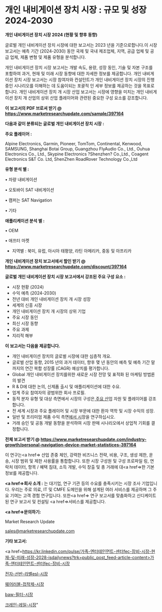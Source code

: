 # 개인 내비게이션 장치 시장 : 규모 및 성장 2024-2030

<strong>개인 내비게이션 장치 시장 2024 (현황 및 향후 동향)</strong>

글로벌 개인 내비게이션 장치 시장에 대한 보고서는 2023 년을 기준으로합니다.이 시장 보고서는 예측 기간 (2024-2030) 동안 국제 및 국내 제조업체, 지역, 공급 업체 및 공급 업체, 제품 변형 및 제품 유형을 분석합니다.

개인 내비게이션 장치 시장 보고서는 개발 속도, 용량, 성장 동인, 기술 및 자본 구조를 포함하여 과거, 현재 및 미래 시장 동향에 대한 자세한 정보를 제공합니다. 개인 내비게이션 장치 시장 보고서는 시장 참여자와 컨설턴트가 개인 내비게이션 장치 시장의 진행중인 시나리오를 이해하는 데 도움이되는 포괄적 인 세부 정보를 제공하는 것을 목표로합니다. 개인 내비게이션 장치 개 시장 산업 보고서는 시장에 영향을 미치는 개인 내비게이션 장치 개 산업의 상위 산업 플레이어와 관련된 중요한 구성 요소를 강조합니다.



<strong>이 보고서의 PDF 브로셔 받기 @ <a href=https://www.marketresearchupdate.com/sample/397164>https://www.marketresearchupdate.com/sample/397164</a></strong>



<strong>다음과 같이 분류되는 글로벌 개인 내비게이션 장치 시장 :</strong>



<strong>주요 플레이어 :</strong>

Alpine Electronics, Garmin, Pioneer, TomTom, Continental, Kenwood, SAMSUNG, Shanghai Botai Group, Guangzhou FlyAudio Co., Ltd., Ouhua Electronics Co., Ltd., Skypine Electronics ?Shenzhen? Co.,Ltd., Coagent Electronics S&T Co. Ltd, ShenZhen RoadRover Technology Co.,Ltd



<strong>유형 분석 별 :</strong>

• 차량 내비게이션

• 오토바이 SAT 내비게이션

• 캠퍼는 SAT Navigation

• 기타



<strong>애플리케이션 분석 별 :</strong>

• OEM

• 애프터 마켓

<ul>
  <li>지역별 : 북미, 유럽, 아시아 태평양, 라틴 아메리카, 중동 및 아프리카</li>
</ul>


<strong>개인 내비게이션 장치 보고서에서 할인 받기 @ <a href=https://www.marketresearchupdate.com/discount/397164>https://www.marketresearchupdate.com/discount/397164</a></strong>



<strong>글로벌 개인 내비게이션 장치 시장 보고서에서 강조된 주요 구성 요소 :</strong>
<ul>
  <li>시장 현황 (2024)</li>
  <li>수익 예측 (2024-2030)</li>
  <li>전년 대비 개인 내비게이션 장치 개 시장 성장</li>
  <li>세계의 신흥 시장</li>
  <li>개인 내비게이션 장치 개 시장의 상위 기업</li>
  <li>주요 시장 동인</li>
  <li>최신 시장 동향</li>
  <li>주요 과제</li>
  <li>지리적 해부</li>
</ul>


<strong>이 보고서는 다음을 제공합니다.</strong>
<ul>
  <li>개인 내비게이션 장치의 글로벌 시장에 대한 심층적 개요.</li>
  <li>글로벌 산업 동향, 2015 년의 과거 데이터, 향후 몇 년 동안의 예측 및 예측 기간 말까지의 연간 복합 성장률 (CAGR) 예상치를 평가합니다.</li>
  <li>Global 개인 내비게이션 장치를위한 새로운 시장 전망 및 표적화 된 마케팅 방법론의 발견</li>
  <li>R &amp; D에 대한 논의, 신제품 출시 및 애플리케이션에 대한 수요.</li>
  <li>업계 주요 참여자의 광범위한 회사 프로필.</li>
  <li>동적 분자 유형 및 대상 측면에서 시장의 구성은<a href=> 주요 산</a>업 자원 및 플레이어를 강조합니다.</li>
  <li>전 세계 시장과 주요 플레이어 및 시장 부문에 대한 환자 역학 및 시장 수익의 성장.</li>
  <li>일반 및 프리미엄 제품 수익 측면<a href=>에서 시</a>장을 연구하십시오.</li>
  <li>거래 승인 및 공동 개발 동향을 분석하여 시장 판매 시나리오에서 상업적 기회를 결정합니다.</li>
</ul>



<strong>전체 보고서 받기 @ <a href=https://www.marketresearchupdate.com/industry-growth/personal-navigation-device-market-statistices-397164>https://www.marketresearchupdate.com/industry-growth/personal-navigation-device-market-statistices-397164</a></strong>

이 연구는<a href=> 산업 존중</a> 체인, 강력한 비즈니스 전략, 비용, 구조, 생성 제한, 운송, 시장 범위 및 제한 사용률을 통합합니다. 또한 시장 구성원 및 구성 프로파일 링, 연락처 데이터, 항목 / 혜택 침대, 소득 개발, 수익 창출 및 총 거래에 대<a href=>한 기본 </a>정보를 제공합니다.



<strong><a href=>회사 소</a>개 :</strong>
는 대기업, 연구 기관 등의 수요를 충족시키는 시장 조사 기업입니다. 우리는 주로 의료, IT 및 CMFE 도메인을 위해 설계된 여러 서비스를 제공하며 그 주요 기여는 고객 경험 연구입니다. 또한<a href=> 연구 보</a>고서를 맞춤화하고 신디케이트 된 연구 보고서 및 컨설팅 <a href=>서비스</a>를 제공합니다.



<strong><a href=>문의하기:</a></strong>

Market Research Update

sales@marketresearchupdate.com



<strong>기타 보고서:</strong>

<a href=https://kr.linkedin.com/pulse/가족-엔터테인먼트-센터fec-장비-시장-현재-및-미래-성장-2028-isdailynews?trk=public_post_feed-article-content>가족-엔터테인먼트-센터fec-장비-시장</a>

<a href=https://www.linkedin.com/pulse/전자-선반-라벨esl-시장-동향-및-성장-전망-isdailynews/>전자-선반-라벨esl-시장</a>

<a href=https://www.linkedin.com/pulse/웨어러블-접착제-시장-현재-및-미래-성장-2029-isdailynews-okdvf/>웨어러블-접착제-시장</a>

<a href=https://www.linkedin.com/pulse/baw-필터-시장-현재-및-미래-성장-2029-analytics-alchemy-360-analysis-6nd4f/>baw-필터-시장</a>

<a href=https://www.linkedin.com/pulse/크레인-레일-시장-경쟁-분석-및-성장-잠재력-2030-analytics-alchemy-360-analysis-msi2f/>크레인-레일-시장</a>"
